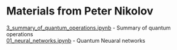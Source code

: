 # Materials from Peter Nikolov

[3_summary_of_quantum_operations.ipynb](3_summary_of_quantum_operations.ipynb) - Summary of quantum operations  
[01_neural_networks.ipynb](01_neural_networks.ipynb) - Quantum Neuaral networks  

